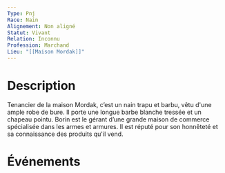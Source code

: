 ```yaml
---
Type: Pnj
Race: Nain
Alignement: Non aligné
Statut: Vivant
Relation: Inconnu
Profession: Marchand
Lieu: "[[Maison Mordak]]"
---
```

# Description
Tenancier de la maison Mordak, c’est un nain trapu et barbu, vêtu d'une ample robe de bure. Il porte une longue barbe blanche tressée et un chapeau pointu. Borin est le gérant d’une grande maison de commerce spécialisée dans les armes et armures. Il est réputé pour son honnêteté et sa connaissance des produits qu'il vend.
# Événements
